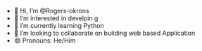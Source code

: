 - 👋 Hi, I’m @Rogers-okrons
- 👀 I’m interested in develpin g
- 🌱 I’m currently learning Python
- 💞️ I’m looking to collaborate on building web based Application
- 😄 Pronouns: He/Him
